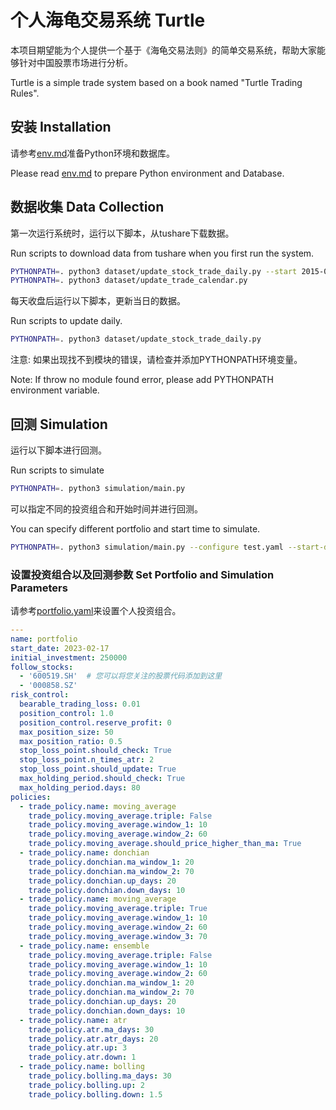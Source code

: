 # 个人海龟交易系统 Turtle

本项目期望能为个人提供一个基于《海龟交易法则》的简单交易系统，帮助大家能够针对中国股票市场进行分析。

Turtle is a simple trade system based on a book named "Turtle Trading Rules".

## 安装 Installation
请参考[env.md](env.md)准备Python环境和数据库。

Please read [env.md](env.md) to prepare Python environment and Database.

## 数据收集 Data Collection
第一次运行系统时，运行以下脚本，从tushare下载数据。

Run scripts to download data from tushare when you first run the system.
```bash
PYTHONPATH=. python3 dataset/update_stock_trade_daily.py --start 2015-01-01
PYTHONPATH=. python3 dataset/update_trade_calendar.py
```
每天收盘后运行以下脚本，更新当日的数据。

Run scripts to update daily.

```bash
PYTHONPATH=. python3 dataset/update_stock_trade_daily.py
```
注意: 如果出现找不到模块的错误，请检查并添加PYTHONPATH环境变量。

Note: If throw no module found error, please add PYTHONPATH environment variable.

## 回测 Simulation
运行以下脚本进行回测。

Run scripts to simulate
```bash
PYTHONPATH=. python3 simulation/main.py
```
可以指定不同的投资组合和开始时间并进行回测。

You can specify different portfolio and start time to simulate.
```bash
PYTHONPATH=. python3 simulation/main.py --configure test.yaml --start-date 2022-01-01
```

### 设置投资组合以及回测参数 Set Portfolio and Simulation Parameters
请参考[portfolio.yaml](portfolio.yaml)来设置个人投资组合。
```yaml
---
name: portfolio
start_date: 2023-02-17
initial_investment: 250000
follow_stocks:
  - '600519.SH'  # 您可以将您关注的股票代码添加到这里
  - '000858.SZ'  
risk_control:
  bearable_trading_loss: 0.01
  position_control: 1.0
  position_control.reserve_profit: 0
  max_position_size: 50
  max_position_ratio: 0.5
  stop_loss_point.should_check: True
  stop_loss_point.n_times_atr: 2
  stop_loss_point.should_update: True
  max_holding_period.should_check: True
  max_holding_period.days: 80
policies:
  - trade_policy.name: moving_average
    trade_policy.moving_average.triple: False
    trade_policy.moving_average.window_1: 10
    trade_policy.moving_average.window_2: 60
    trade_policy.moving_average.should_price_higher_than_ma: True
  - trade_policy.name: donchian
    trade_policy.donchian.ma_window_1: 20
    trade_policy.donchian.ma_window_2: 70
    trade_policy.donchian.up_days: 20
    trade_policy.donchian.down_days: 10
  - trade_policy.name: moving_average
    trade_policy.moving_average.triple: True
    trade_policy.moving_average.window_1: 10
    trade_policy.moving_average.window_2: 60
    trade_policy.moving_average.window_3: 70
  - trade_policy.name: ensemble
    trade_policy.moving_average.triple: False
    trade_policy.moving_average.window_1: 10
    trade_policy.moving_average.window_2: 60
    trade_policy.donchian.ma_window_1: 20
    trade_policy.donchian.ma_window_2: 70
    trade_policy.donchian.up_days: 20
    trade_policy.donchian.down_days: 10
  - trade_policy.name: atr
    trade_policy.atr.ma_days: 30
    trade_policy.atr.atr_days: 20
    trade_policy.atr.up: 3
    trade_policy.atr.down: 1
  - trade_policy.name: bolling
    trade_policy.bolling.ma_days: 30
    trade_policy.bolling.up: 2
    trade_policy.bolling.down: 1.5
```